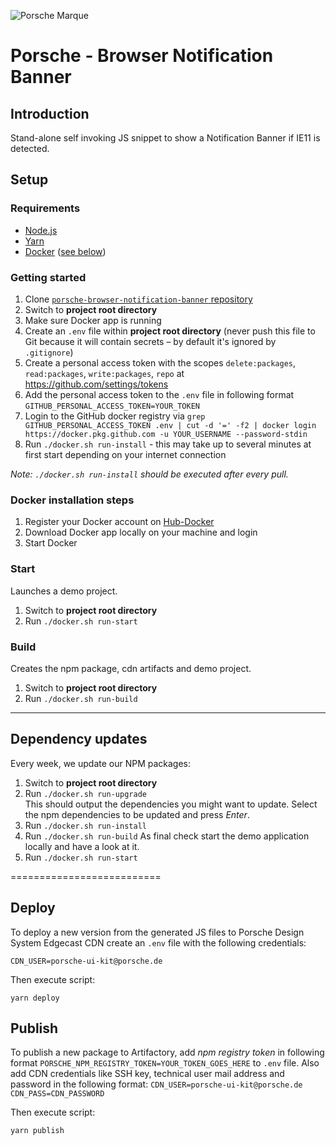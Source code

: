 ![Porsche Marque](https://upload.wikimedia.org/wikipedia/de/thumb/7/70/Porsche_Logo.svg/258px-Porsche_Logo.svg.png)

# Porsche - Browser Notification Banner

## Introduction
Stand-alone self invoking JS snippet to show a Notification Banner if IE11 is detected. 

## Setup

### Requirements
* [Node.js](https://nodejs.org)
* [Yarn](https://yarnpkg.com)
* [Docker](https://www.docker.com) ([see below](#docker-installation-steps))

### Getting started
1. Clone [`porsche-browser-notification-banner` repository](https://github.com/porscheui/porsche-browser-notification-banner)
1. Switch to __project root directory__
1. Make sure Docker app is running
1. Create an `.env` file within __project root directory__ (never push this file to Git because it will contain secrets – by default it's ignored by `.gitignore`)
1. Create a personal access token with the scopes `delete:packages`, `read:packages`, `write:packages`, `repo` at <https://github.com/settings/tokens>
1. Add the personal access token to the `.env` file in following format `GITHUB_PERSONAL_ACCESS_TOKEN=YOUR_TOKEN`
1. Login to the GitHub docker registry via `grep GITHUB_PERSONAL_ACCESS_TOKEN .env | cut -d '=' -f2 | docker login https://docker.pkg.github.com -u YOUR_USERNAME --password-stdin`
1. Run `./docker.sh run-install` - this may take up to several minutes at first start depending on your internet connection

*Note: `./docker.sh run-install` should be executed after every pull.*

### Docker installation steps
1. Register your Docker account on [Hub-Docker](https://hub.docker.com)
1. Download Docker app locally on your machine and login
1. Start Docker

### Start
Launches a demo project.
1. Switch to __project root directory__
1. Run `./docker.sh run-start`

### Build
Creates the npm package, cdn artifacts and demo project.
1. Switch to __project root directory__
1. Run `./docker.sh run-build`

--- 

## Dependency updates
Every week, we update our NPM packages:

1. Switch to __project root directory__
1. Run `./docker.sh run-upgrade`  
This should output the dependencies you might want to update. Select the npm dependencies to be updated and press _Enter_.
1. Run `./docker.sh run-install`
1. Run `./docker.sh run-build`
As final check start the demo application locally and have a look at it.
1. Run `./docker.sh run-start`

==========================



## Deploy
To deploy a new version from the generated JS files to Porsche Design System Edgecast CDN create an `.env` file with the following credentials:

```
CDN_USER=porsche-ui-kit@porsche.de
```

Then execute script:
```
yarn deploy
```

## Publish
To publish a new package to Artifactory, add _npm registry token_ in following format `PORSCHE_NPM_REGISTRY_TOKEN=YOUR_TOKEN_GOES_HERE` to `.env` file.
Also add CDN credentials like SSH key, technical user mail address and password in the following format: 
`CDN_USER=porsche-ui-kit@porsche.de`
`CDN_PASS=CDN_PASSWORD`

Then execute script:
```
yarn publish
```
